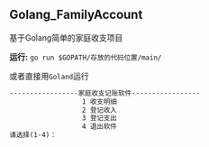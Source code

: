 ## Golang_FamilyAccount

基于Golang简单的家庭收支项目

**运行:**
`go run $GOPATH/存放的代码位置/main/`

或者直接用`Goland`运行
```xml
-----------------家庭收支记账软件-----------------
                  1 收支明细
                  2 登记收入
                  3 登记支出
                  4 退出软件
请选择(1-4)：
```
